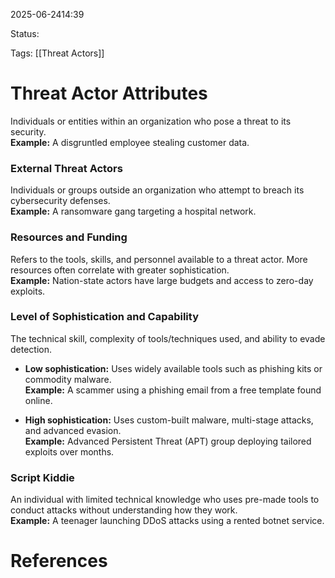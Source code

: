 
2025-06-2414:39

Status:

Tags: [[Threat Actors]]


# Threat Actor Attributes

Individuals or entities within an organization who pose a threat to its security.  
**Example:** A disgruntled employee stealing customer data.

### External Threat Actors

Individuals or groups outside an organization who attempt to breach its cybersecurity defenses.  
**Example:** A ransomware gang targeting a hospital network.

### Resources and Funding

Refers to the tools, skills, and personnel available to a threat actor. More resources often correlate with greater sophistication.  
**Example:** Nation-state actors have large budgets and access to zero-day exploits.

### Level of Sophistication and Capability

The technical skill, complexity of tools/techniques used, and ability to evade detection.

- **Low sophistication:** Uses widely available tools such as phishing kits or commodity malware.  
    **Example:** A scammer using a phishing email from a free template found online.
    
- **High sophistication:** Uses custom-built malware, multi-stage attacks, and advanced evasion.  
    **Example:** Advanced Persistent Threat (APT) group deploying tailored exploits over months.
    

### Script Kiddie

An individual with limited technical knowledge who uses pre-made tools to conduct attacks without understanding how they work.  
**Example:** A teenager launching DDoS attacks using a rented botnet service.

# References